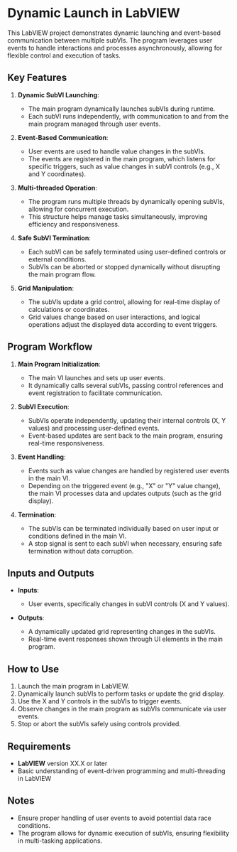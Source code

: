 # Dynamic Launch in LabVIEW

This LabVIEW project demonstrates dynamic launching and event-based communication between multiple subVIs. The program leverages user events to handle interactions and processes asynchronously, allowing for flexible control and execution of tasks.

## Key Features

1. **Dynamic SubVI Launching**:
   - The main program dynamically launches subVIs during runtime.
   - Each subVI runs independently, with communication to and from the main program managed through user events.

2. **Event-Based Communication**:
   - User events are used to handle value changes in the subVIs.
   - The events are registered in the main program, which listens for specific triggers, such as value changes in subVI controls (e.g., X and Y coordinates).

3. **Multi-threaded Operation**:
   - The program runs multiple threads by dynamically opening subVIs, allowing for concurrent execution.
   - This structure helps manage tasks simultaneously, improving efficiency and responsiveness.

4. **Safe SubVI Termination**:
   - Each subVI can be safely terminated using user-defined controls or external conditions.
   - SubVIs can be aborted or stopped dynamically without disrupting the main program flow.

5. **Grid Manipulation**:
   - The subVIs update a grid control, allowing for real-time display of calculations or coordinates.
   - Grid values change based on user interactions, and logical operations adjust the displayed data according to event triggers.

## Program Workflow

1. **Main Program Initialization**:
   - The main VI launches and sets up user events.
   - It dynamically calls several subVIs, passing control references and event registration to facilitate communication.

2. **SubVI Execution**:
   - SubVIs operate independently, updating their internal controls (X, Y values) and processing user-defined events.
   - Event-based updates are sent back to the main program, ensuring real-time responsiveness.

3. **Event Handling**:
   - Events such as value changes are handled by registered user events in the main VI.
   - Depending on the triggered event (e.g., "X" or "Y" value change), the main VI processes data and updates outputs (such as the grid display).

4. **Termination**:
   - The subVIs can be terminated individually based on user input or conditions defined in the main VI.
   - A stop signal is sent to each subVI when necessary, ensuring safe termination without data corruption.

## Inputs and Outputs

- **Inputs**:
  - User events, specifically changes in subVI controls (X and Y values).
  
- **Outputs**:
  - A dynamically updated grid representing changes in the subVIs.
  - Real-time event responses shown through UI elements in the main program.

## How to Use

1. Launch the main program in LabVIEW.
2. Dynamically launch subVIs to perform tasks or update the grid display.
3. Use the X and Y controls in the subVIs to trigger events.
4. Observe changes in the main program as subVIs communicate via user events.
5. Stop or abort the subVIs safely using controls provided.

## Requirements

- **LabVIEW** version XX.X or later
- Basic understanding of event-driven programming and multi-threading in LabVIEW

## Notes

- Ensure proper handling of user events to avoid potential data race conditions.
- The program allows for dynamic execution of subVIs, ensuring flexibility in multi-tasking applications.
